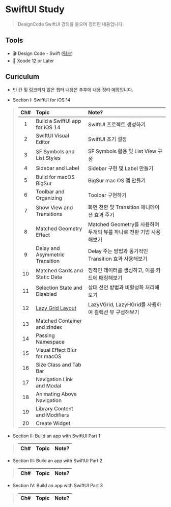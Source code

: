 # SwiftUI Study
> DesignCode SwiftUI 강의를 들으며 정리한 내용입니다.

## Tools
- 🎬 Design Code - Swift ([링크](https://designcode.io/courses))
- 🔨 Xcode 12 or Later

## Curiculum
- 빈 칸 및 링크되지 않은 챕터 내용은 추후에 내용 정리 예정입니다.

- Section I: SwiftUI for iOS 14
> Ch#|Topic|Note?
> :---:|:---|:---|
> 1| Build a SwiftUI app for iOS 14 | SwiftUI 프로젝트 생성하기
> 2| SwiftUI Visual Editor | SwiftUI 초기 설정
> 3| SF Symbols and List Styles | SF Symbols 활용 및 List View 구성
> 4| Sidebar and Label | Sidebar 구현 및 Label 만들기
> 5| Build for macOS BigSur | BigSur mac OS 앱 만들기
> 6| Toolbar and Organizing | Toolbar 구현하기
> 7| Show View and Transitions | 화면 전환 및 Transition 애니메이션 효과 주기
> 8| Matched Geometry Effect | Matched Geometry를 사용하여 두개의 뷰를 하나로 전환 기법 사용해보기
> 9| Delay and Asymmetric Transition | Delay 주는 방법과 동기적인 Transition 효과 사용해보기
> 10| Matched Cards and Static Data | 정적인 데이터를 생성하고, 이를 카드에 매칭해보기
> 11| Selection State and Disabled | 상태 선언 방법과 비활성화 처리해보기
> 12| [Lazy Grid Layout](https://github.com/97chos/SwiftUI----/blob/main/Lectures/Section1_SwiftUI%20for%20iOS%2014/12_Lazy%20Grid%20and%20Layout/Lazy%20Grid%20and%20Layout.md) | LazyVGrid, LazyHGrid를 사용하여 컬렉션 뷰 구성해보기
> 13| Matched Container and zIndex | 
> 14| Passing Namespace | 
> 15| Visual Effect Blur for macOS | 
> 16| Size Class and Tab Bar | 
> 17| Navigation Link and Modal | 
> 18| Animating Above Navigation | 
> 19| Library Content and Modifiers | 
> 20| Create Widget | 
> 

- Section II: Build an app with SwiftUI Part 1
> Ch#|Topic|Note?
> :---:|:---|:---|
> 
- Section III: Build an app with SwiftUI Part 2
> Ch#|Topic|Note?
> :---:|:---|:---|

- Section IV: Build an app with SwiftUI Part 3
> Ch#|Topic|Note?
> :---:|:---|:---|


